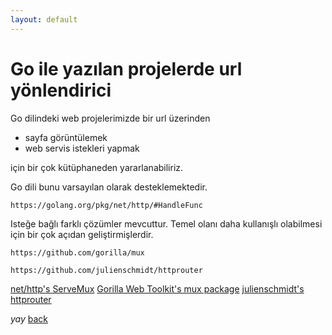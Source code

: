 ```yaml
---
layout: default
---
```

# Go ile yazılan projelerde url yönlendirici

Go dilindeki web projelerimizde bir url üzerinden 
 - sayfa görüntülemek
 - web servis istekleri yapmak

için bir çok kütüphaneden yararlanabiliriz.


Go dili bunu varsayılan olarak desteklemektedir.
```
https://golang.org/pkg/net/http/#HandleFunc
```
Isteğe bağlı farklı çözümler mevcuttur. Temel olanı daha kullanışlı olabilmesi için bir çok açıdan geliştirmişlerdir.

```
https://github.com/gorilla/mux

https://github.com/julienschmidt/httprouter
```

[net/http's ServeMux](https://www.youtube.com/watch?v=9a-WV2GVGLE)
[Gorilla Web Toolkit's mux package](https://www.youtube.com/watch?v=HvkeolcijlY)
[julienschmidt's httprouter](https://www.youtube.com/watch?v=LsSD917wCz0)

_yay_
[back](https://microservice-base.github.io/)

